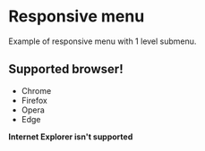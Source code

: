# Responsive menu

Example of responsive menu with 1 level submenu.

## Supported browser!
- Chrome
- Firefox
- Opera
- Edge

**Internet Explorer isn't supported**